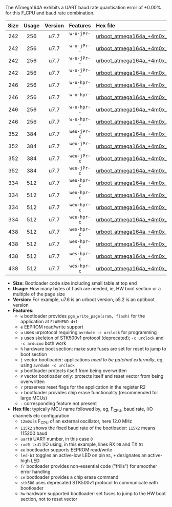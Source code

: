 The ATmega164A exhibits a UART baud rate quantisation error of +0.00% for this F_CPU and baud rate combination.

|Size|Usage|Version|Features|Hex file|
|:-:|:-:|:-:|:-:|:--|
|242|256|u7.7|`w-u-jPr--`|[urboot_atmega164a_+4m0x_+500k0_uart0_rxd0_txd1_led+b0.hex](https://raw.githubusercontent.com/stefanrueger/urboot.hex/main/cores/mightycore/atmega164a/external_oscillator/fcpu_+4m0x/br_+500k0/urboot_atmega164a_+4m0x_+500k0_uart0_rxd0_txd1_led+b0.hex)|
|242|256|u7.7|`w-u-jPr--`|[urboot_atmega164a_+4m0x_+500k0_uart0_rxd0_txd1_led+b7.hex](https://raw.githubusercontent.com/stefanrueger/urboot.hex/main/cores/mightycore/atmega164a/external_oscillator/fcpu_+4m0x/br_+500k0/urboot_atmega164a_+4m0x_+500k0_uart0_rxd0_txd1_led+b7.hex)|
|242|256|u7.7|`w-u-jPr--`|[urboot_atmega164a_+4m0x_+500k0_uart1_rxd2_txd3_led+b0.hex](https://raw.githubusercontent.com/stefanrueger/urboot.hex/main/cores/mightycore/atmega164a/external_oscillator/fcpu_+4m0x/br_+500k0/urboot_atmega164a_+4m0x_+500k0_uart1_rxd2_txd3_led+b0.hex)|
|242|256|u7.7|`w-u-jPr--`|[urboot_atmega164a_+4m0x_+500k0_uart1_rxd2_txd3_led+b7.hex](https://raw.githubusercontent.com/stefanrueger/urboot.hex/main/cores/mightycore/atmega164a/external_oscillator/fcpu_+4m0x/br_+500k0/urboot_atmega164a_+4m0x_+500k0_uart1_rxd2_txd3_led+b7.hex)|
|246|256|u7.7|`w-u-hpr--`|[urboot_atmega164a_+4m0x_+500k0_uart0_rxd0_txd1_led+b0_fr_hw.hex](https://raw.githubusercontent.com/stefanrueger/urboot.hex/main/cores/mightycore/atmega164a/external_oscillator/fcpu_+4m0x/br_+500k0/urboot_atmega164a_+4m0x_+500k0_uart0_rxd0_txd1_led+b0_fr_hw.hex)|
|246|256|u7.7|`w-u-hpr--`|[urboot_atmega164a_+4m0x_+500k0_uart0_rxd0_txd1_led+b7_fr_hw.hex](https://raw.githubusercontent.com/stefanrueger/urboot.hex/main/cores/mightycore/atmega164a/external_oscillator/fcpu_+4m0x/br_+500k0/urboot_atmega164a_+4m0x_+500k0_uart0_rxd0_txd1_led+b7_fr_hw.hex)|
|246|256|u7.7|`w-u-hpr--`|[urboot_atmega164a_+4m0x_+500k0_uart1_rxd2_txd3_led+b0_fr_hw.hex](https://raw.githubusercontent.com/stefanrueger/urboot.hex/main/cores/mightycore/atmega164a/external_oscillator/fcpu_+4m0x/br_+500k0/urboot_atmega164a_+4m0x_+500k0_uart1_rxd2_txd3_led+b0_fr_hw.hex)|
|246|256|u7.7|`w-u-hpr--`|[urboot_atmega164a_+4m0x_+500k0_uart1_rxd2_txd3_led+b7_fr_hw.hex](https://raw.githubusercontent.com/stefanrueger/urboot.hex/main/cores/mightycore/atmega164a/external_oscillator/fcpu_+4m0x/br_+500k0/urboot_atmega164a_+4m0x_+500k0_uart1_rxd2_txd3_led+b7_fr_hw.hex)|
|352|384|u7.7|`weu-jPr-c`|[urboot_atmega164a_+4m0x_+500k0_uart0_rxd0_txd1_ee_led+b0_fr_ce.hex](https://raw.githubusercontent.com/stefanrueger/urboot.hex/main/cores/mightycore/atmega164a/external_oscillator/fcpu_+4m0x/br_+500k0/urboot_atmega164a_+4m0x_+500k0_uart0_rxd0_txd1_ee_led+b0_fr_ce.hex)|
|352|384|u7.7|`weu-jPr-c`|[urboot_atmega164a_+4m0x_+500k0_uart0_rxd0_txd1_ee_led+b7_fr_ce.hex](https://raw.githubusercontent.com/stefanrueger/urboot.hex/main/cores/mightycore/atmega164a/external_oscillator/fcpu_+4m0x/br_+500k0/urboot_atmega164a_+4m0x_+500k0_uart0_rxd0_txd1_ee_led+b7_fr_ce.hex)|
|352|384|u7.7|`weu-jPr-c`|[urboot_atmega164a_+4m0x_+500k0_uart1_rxd2_txd3_ee_led+b0_fr_ce.hex](https://raw.githubusercontent.com/stefanrueger/urboot.hex/main/cores/mightycore/atmega164a/external_oscillator/fcpu_+4m0x/br_+500k0/urboot_atmega164a_+4m0x_+500k0_uart1_rxd2_txd3_ee_led+b0_fr_ce.hex)|
|352|384|u7.7|`weu-jPr-c`|[urboot_atmega164a_+4m0x_+500k0_uart1_rxd2_txd3_ee_led+b7_fr_ce.hex](https://raw.githubusercontent.com/stefanrueger/urboot.hex/main/cores/mightycore/atmega164a/external_oscillator/fcpu_+4m0x/br_+500k0/urboot_atmega164a_+4m0x_+500k0_uart1_rxd2_txd3_ee_led+b7_fr_ce.hex)|
|334|512|u7.7|`weu-hpr-c`|[urboot_atmega164a_+4m0x_+500k0_uart0_rxd0_txd1_ee_led+b0_fr_ce_hw.hex](https://raw.githubusercontent.com/stefanrueger/urboot.hex/main/cores/mightycore/atmega164a/external_oscillator/fcpu_+4m0x/br_+500k0/urboot_atmega164a_+4m0x_+500k0_uart0_rxd0_txd1_ee_led+b0_fr_ce_hw.hex)|
|334|512|u7.7|`weu-hpr-c`|[urboot_atmega164a_+4m0x_+500k0_uart0_rxd0_txd1_ee_led+b7_fr_ce_hw.hex](https://raw.githubusercontent.com/stefanrueger/urboot.hex/main/cores/mightycore/atmega164a/external_oscillator/fcpu_+4m0x/br_+500k0/urboot_atmega164a_+4m0x_+500k0_uart0_rxd0_txd1_ee_led+b7_fr_ce_hw.hex)|
|334|512|u7.7|`weu-hpr-c`|[urboot_atmega164a_+4m0x_+500k0_uart1_rxd2_txd3_ee_led+b0_fr_ce_hw.hex](https://raw.githubusercontent.com/stefanrueger/urboot.hex/main/cores/mightycore/atmega164a/external_oscillator/fcpu_+4m0x/br_+500k0/urboot_atmega164a_+4m0x_+500k0_uart1_rxd2_txd3_ee_led+b0_fr_ce_hw.hex)|
|334|512|u7.7|`weu-hpr-c`|[urboot_atmega164a_+4m0x_+500k0_uart1_rxd2_txd3_ee_led+b7_fr_ce_hw.hex](https://raw.githubusercontent.com/stefanrueger/urboot.hex/main/cores/mightycore/atmega164a/external_oscillator/fcpu_+4m0x/br_+500k0/urboot_atmega164a_+4m0x_+500k0_uart1_rxd2_txd3_ee_led+b7_fr_ce_hw.hex)|
|438|512|u7.7|`wes-hpr-c`|[urboot_atmega164a_+4m0x_+500k0_uart0_rxd0_txd1_ee_led+b0_fr_ce_stk500_hw.hex](https://raw.githubusercontent.com/stefanrueger/urboot.hex/main/cores/mightycore/atmega164a/external_oscillator/fcpu_+4m0x/br_+500k0/urboot_atmega164a_+4m0x_+500k0_uart0_rxd0_txd1_ee_led+b0_fr_ce_stk500_hw.hex)|
|438|512|u7.7|`wes-hpr-c`|[urboot_atmega164a_+4m0x_+500k0_uart0_rxd0_txd1_ee_led+b7_fr_ce_stk500_hw.hex](https://raw.githubusercontent.com/stefanrueger/urboot.hex/main/cores/mightycore/atmega164a/external_oscillator/fcpu_+4m0x/br_+500k0/urboot_atmega164a_+4m0x_+500k0_uart0_rxd0_txd1_ee_led+b7_fr_ce_stk500_hw.hex)|
|438|512|u7.7|`wes-hpr-c`|[urboot_atmega164a_+4m0x_+500k0_uart1_rxd2_txd3_ee_led+b0_fr_ce_stk500_hw.hex](https://raw.githubusercontent.com/stefanrueger/urboot.hex/main/cores/mightycore/atmega164a/external_oscillator/fcpu_+4m0x/br_+500k0/urboot_atmega164a_+4m0x_+500k0_uart1_rxd2_txd3_ee_led+b0_fr_ce_stk500_hw.hex)|
|438|512|u7.7|`wes-hpr-c`|[urboot_atmega164a_+4m0x_+500k0_uart1_rxd2_txd3_ee_led+b7_fr_ce_stk500_hw.hex](https://raw.githubusercontent.com/stefanrueger/urboot.hex/main/cores/mightycore/atmega164a/external_oscillator/fcpu_+4m0x/br_+500k0/urboot_atmega164a_+4m0x_+500k0_uart1_rxd2_txd3_ee_led+b7_fr_ce_stk500_hw.hex)|

- **Size:** Bootloader code size including small table at top end
- **Usage:** How many bytes of flash are needed, ie, HW boot section or a multiple of the page size
- **Version:** For example, u7.6 is an urboot version, o5.2 is an optiboot version
- **Features:**
  + `w` bootloader provides `pgm_write_page(sram, flash)` for the application at `FLASHEND-4+1`
  + `e` EEPROM read/write support
  + `u` uses urprotocol requiring `avrdude -c urclock` for programming
  + `s` uses skeleton of STK500v1 protocol (deprecated); `-c urclock` and `-c arduino` both work
  + `h` hardware boot section: make sure fuses are set for reset to jump to boot section
  + `j` vector bootloader: applications *need to be patched externally*, eg, using `avrdude -c urclock`
  + `p` bootloader protects itself from being overwritten
  + `P` vector bootloader only: protects itself and reset vector from being overwritten
  + `r` preserves reset flags for the application in the register R2
  + `c` bootloader provides chip erase functionality (recommended for large MCUs)
  + `-` corresponding feature not present
- **Hex file:** typically MCU name followed by, eg, F<sub>CPU</sub>, baud rate, I/O channels etc configuration
  + `12m0x` is F<sub>CPU</sub> of an external oscillator, here 12.0 MHz
  + `115k2` shows the fixed baud rate of the bootloader: `115k2` means 115200 baud
  + `uart0` UART number, in this case `0`
  + `rxd0 txd1` I/O using, in this example, lines RX `D0` and TX `D1`
  + `ee` bootloader supports EEPROM read/write
  + `led-b1` toggles an active-low LED on pin `B1`, `+` designates an active-high LED
  + `fr` bootloader provides non-essential code ("frills") for smoother error handling
  + `ce` bootloader provides a chip erase command
  + `stk500` uses deprecated STK500v1 protocol to communicate with bootloader
  + `hw` hardware supported bootloader: set fuses to jump to the HW boot section, not to reset vector
